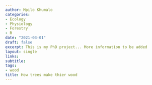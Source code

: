 ```yaml
---
author: Mpilo Khumalo
categories:
- Ecology
- Physiology
- Forestry
- R
date: "2021-03-01"
draft: false
excerpt: This is my PhD project... More information to be added
layout: single
links:
subtitle: 
tags:
- wood
title: How trees make thier wood
---
```


### 